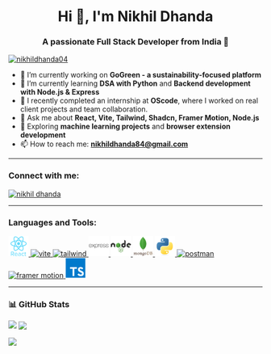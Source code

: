 <h1 align="center">Hi 👋, I'm Nikhil Dhanda</h1>
<h3 align="center">A passionate Full Stack Developer from India 🚀</h3>

<p align="left"> 
  <a href="https://github.com/ryo-ma/github-profile-trophy">
    <img src="https://github-profile-trophy.vercel.app/?username=nikhildhanda04&theme=onedark" alt="nikhildhanda04" />
  </a> 
</p>

- 🔭 I’m currently working on **GoGreen - a sustainability-focused platform**
- 🌱 I’m currently learning **DSA with Python** and **Backend development with Node.js & Express**
- 💼 I recently completed an internship at **OScode**, where I worked on real client projects and team collaboration.
- 💬 Ask me about **React, Vite, Tailwind, Shadcn, Framer Motion, Node.js**
- 🧠 Exploring **machine learning projects** and **browser extension development**
- 📫 How to reach me: **nikhildhanda84@gmail.com**

---

<h3 align="left">Connect with me:</h3>
<p align="left">
  <a href="https://linkedin.com/in/nikhildhanda" target="blank">
    <img align="center" src="https://raw.githubusercontent.com/rahuldkjain/github-profile-readme-generator/master/src/images/icons/Social/linked-in-alt.svg" alt="nikhil dhanda" height="30" width="40" />
  </a>
</p>

---

<h3 align="left">Languages and Tools:</h3>
<p align="left">
  <a href="https://reactjs.org/" target="_blank"> <img src="https://raw.githubusercontent.com/devicons/devicon/master/icons/react/react-original-wordmark.svg" alt="react" width="40" height="40"/> </a>
  <a href="https://vitejs.dev/" target="_blank"> <img src="https://vitejs.dev/logo.svg" alt="vite" width="40" height="40"/> </a>
  <a href="https://tailwindcss.com/" target="_blank"> <img src="https://www.vectorlogo.zone/logos/tailwindcss/tailwindcss-icon.svg" alt="tailwind" width="40" height="40"/> </a>
  <a href="https://expressjs.com" target="_blank"> <img src="https://raw.githubusercontent.com/devicons/devicon/master/icons/express/express-original-wordmark.svg" alt="express" width="40" height="40"/> </a>
  <a href="https://nodejs.org" target="_blank"> <img src="https://raw.githubusercontent.com/devicons/devicon/master/icons/nodejs/nodejs-original-wordmark.svg" alt="nodejs" width="40" height="40"/> </a>
  <a href="https://www.mongodb.com/" target="_blank"> <img src="https://raw.githubusercontent.com/devicons/devicon/master/icons/mongodb/mongodb-original-wordmark.svg" alt="mongodb" width="40" height="40"/> </a>
  <a href="https://www.python.org" target="_blank"> <img src="https://raw.githubusercontent.com/devicons/devicon/master/icons/python/python-original.svg" alt="python" width="40" height="40"/> </a>
  <a href="https://www.postman.com/" target="_blank"> <img src="https://www.vectorlogo.zone/logos/getpostman/getpostman-icon.svg" alt="postman" width="40" height="40"/> </a>
  <a href="https://www.framer.com/motion/" target="_blank"> <img src="https://www.vectorlogo.zone/logos/framer/framer-icon.svg" alt="framer motion" width="40" height="40"/> </a>
  <a href="https://www.typescriptlang.org/" target="_blank"> <img src="https://raw.githubusercontent.com/devicons/devicon/master/icons/typescript/typescript-original.svg" alt="typescript" width="40" height="40"/> </a>
</p>

---

<h3>📊 GitHub Stats</h3>

<p><img align="left" src="https://github-readme-stats.vercel.app/api/top-langs/?username=nikhildhanda04&layout=compact&theme=github_dark" /></p>
<p>&nbsp;<img align="center" src="https://github-readme-stats.vercel.app/api?username=nikhildhanda04&show_icons=true&locale=en&theme=github_dark" /></p>
<p><img align="center" src="https://github-readme-streak-stats.herokuapp.com/?user=nikhildhanda04&theme=github-dark-blue" /></p>
